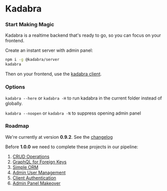 # Kadabra

### Start Making Magic

Kadabra is a realtime backend that's ready to go, so you can focus on your frontend.

Create an instant server with admin panel:

```sh
npm i -g @kadabra/server
kadabra
```

Then on your frontend, use the [kadabra client](https://github.com/kadabra/client). 

### Options

`kadabra --here` or `kadabra -H` to run kadabra in the current folder instead of globally.

`kadabra --noopen` or `kadabra -N` to suppress opening admin panel 

### Roadmap

We're currently at version **0.9.2**. See the [changelog](changelog.md)

Before **1.0.0** we need to complete these projects in our pipeline:
1. [CRUD Operations](https://github.com/kadabra/server/projects/3)
2. [GraphQL for Foreign Keys](https://github.com/kadabra/server/projects/7)
3. [Simple ORM](https://github.com/kadabra/server/projects/6)
4. [Admin User Management](https://github.com/kadabra/server/projects/8)
5. [Client Authentication](https://github.com/kadabra/server/projects/1)
6. [Admin Panel Makeover](https://github.com/kadabra/server/projects/10)
